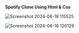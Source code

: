 <strong>Spotify Clone Using Html & Css</strong>

![Screenshot 2024-06-18 115525](https://github.com/jahnavisaxena/Spotify-Clone/assets/149791017/b0508147-e4d3-47b1-a29a-1f7a02a2f3d5)


![Screenshot 2024-06-18 120129](https://github.com/jahnavisaxena/Spotify-Clone/assets/149791017/7b9e96b3-cbd1-4baf-9bd9-6cc0fbeb3dee)
